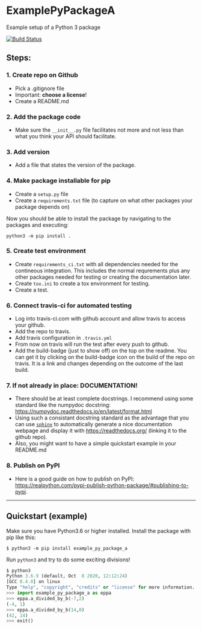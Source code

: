 # ExamplePyPackageA
Example setup of a Python 3 package

[![Build Status](https://travis-ci.com/gefux/ExamplePyPackageA.svg?branch=main)](https://travis-ci.com/gefux/ExamplePyPackageA)

## Steps:

### 1. Create repo on Github

* Pick a .gitignore file
* Important: **choose a license**!
* Create a README.md

### 2. Add the package code

* Make sure the `__init__.py` file facilitates not more and not less than what
  you think your API should facilitate.

### 3. Add version

* Add a file that states the version of the package.

### 4. Make package installable for pip

* Create a `setup.py` file
* Create a `requirements.txt` file (to capture on what other packages your
  package depends on)

Now you should be able to install the package by navigating to the packages and
executing:
```
python3 -m pip install .
```

### 5. Create test environment

* Create `requirements_ci.txt` with all dependencies needed for the contineous
  integration. This includes the normal requrements plus any other packages
  needed for testing or creating the documentation later.
* Create `tox.ini` to create a tox environment for testing.
* Create a test.

### 6. Connect travis-ci for automated testing

* Log into travis-ci.com with github account and allow travis to access your
  github.
* Add the repo to travis.
* Add travis configuration in `.travis.yml`
* From now on travis will run the test after every push to github.
* Add the build-badge (just to show off) on the top on the readme. You can get
  it by clicking on the build-badge icon on the build of the repo on travis.
  It is a link and changes depending on the outcome of the last build.

### 7. If not already in place: DOCUMENTATION!

* There should be at least complete docstrings. I recommend using some standard like the numpydoc docstring:
  <https://numpydoc.readthedocs.io/en/latest/format.html>
* Using such a consistant docstring standard as the advantage that you can use [`sphinx`](https://www.sphinx-doc.org) to automatically generate a nice documentation webpage and display it with https://readthedocs.org/ (linking it to the github repo).
* Also, you might want to have a simple quickstart example in your README.md

### 8. Publish on PyPI

* Here is a good guide on how to publish on PyPI: <https://realpython.com/pypi-publish-python-package/#publishing-to-pypi>.

------------------------------------------------------------------------------

## Quickstart (example)

Make sure you have Python3.6 or higher installed.
Install the package with pip like this:
```
$ python3 -m pip install example_py_package_a
```

Run `python3` and try to do some exciting divisions!
``` python
$ python3
Python 3.6.9 (default, Oct  8 2020, 12:12:24)
[GCC 8.4.0] on linux
Type "help", "copyright", "credits" or "license" for more information.
>>> import example_py_package_a as eppa
>>> eppa.a_divided_by_b(-7,2)
(-4, 1)
>>> eppa.a_divided_by_b(14,0)
(42, 14)
>>> exit()
```
